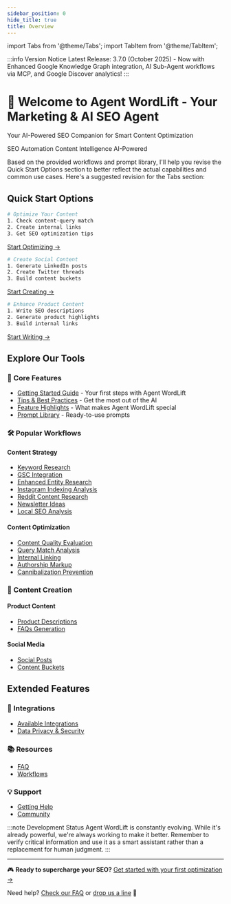 ```yaml
---
sidebar_position: 0
hide_title: true
title: Overview
---
```


import Tabs from '@theme/Tabs';
import TabItem from '@theme/TabItem';

:::info Version Notice
Latest Release: 3.7.0 (October 2025) - Now with Enhanced Google Knowledge Graph integration, AI Sub-Agent workflows via MCP, and Google Discover analytics!
:::

# 🤖 Welcome to Agent WordLift - Your Marketing & AI SEO Agent

<div style={{textAlign: 'center', margin: '2rem 0'}}>
<p style={{fontSize: '1.2rem', color: 'var(--ifm-color-emphasis-600)'}}>
Your AI-Powered SEO Companion for Smart Content Optimization
</p>

<div style={{display: 'flex', justifyContent: 'center', gap: '1rem', marginBottom: '2rem', flexWrap: 'wrap'}}>
<span className="badge badge--success">SEO Automation</span>
<span className="badge badge--primary">Content Intelligence</span>
<span className="badge badge--info">AI-Powered</span>
</div>
</div>

Based on the provided workflows and prompt library, I'll help you revise the Quick Start Options section to better reflect the actual capabilities and common use cases. Here's a suggested revision for the Tabs section:

## Quick Start Options

<Tabs>
  <TabItem value="optimize" label="Optimize Content" default>

```bash
# Optimize Your Content
1. Check content-query match
2. Create internal links
3. Get SEO optimization tips
```

[Start Optimizing →](./workflows/analyzing-query-match.md)
  </TabItem>
  <TabItem value="social" label="Social Media">

```bash
# Create Social Content
1. Generate LinkedIn posts
2. Create Twitter threads
3. Build content buckets
```

[Start Creating →](./workflows/create-social-media-posts.md)
  </TabItem>
  <TabItem value="product" label="Product Content">

```bash
# Enhance Product Content
1. Write SEO descriptions
2. Generate product highlights
3. Build internal links
```

[Start Writing →](./workflows/create-product-description.md)
  </TabItem>
</Tabs>

## Explore Our Tools

### 🎯 Core Features

* [Getting Started Guide](./getting-started.md) - Your first steps with Agent WordLift
* [Tips & Best Practices](./tips.md) - Get the most out of the AI
* [Feature Highlights](./highlights.md) - What makes Agent WordLift special
* [Prompt Library](./prompt-reference.md) - Ready-to-use prompts

### 🛠️ Popular Workflows

<div className="container">
<div className="row">
<div className="col col--6">

#### Content Strategy

* [Keyword Research](./workflows/keyword-discovery.md)
* [GSC Integration](./workflows/google-search-console.md)
* [Enhanced Entity Research](./workflows/enhanced-entity-research.md)
* [Instagram Indexing Analysis](./workflows/instagram-indexing-analysis.md)
* [Reddit Content Research](./workflows/research-content-ideas.md)
* [Newsletter Ideas](./workflows/ideas-for-newsletters.md)
* [Local SEO Analysis](./workflows/local-seo-analysis.md)

</div>
<div className="col col--6">

#### Content Optimization

* [Content Quality Evaluation](./workflows/content-evaluation.md)
* [Query Match Analysis](./workflows/analyzing-query-match.md)
* [Internal Linking](./workflows/create-internal-links.md)
* [Authorship Markup](./workflows/adding-authorship-markup.md)
* [Cannibalization Prevention](./workflows/keyword-cannibalization.md)

</div>
</div>
</div>

### 🎨 Content Creation

<div className="container">
<div className="row">
<div className="col col--6">

#### Product Content

* [Product Descriptions](./workflows/create-product-description.md)
* [FAQs Generation](./workflows/faq.md)

</div>
<div className="col col--6">

#### Social Media

* [Social Posts](./workflows/create-social-media-posts.md)
* [Content Buckets](./workflows/create-social-media-content-buckets.md)

</div>
</div>
</div>

## Extended Features

<div className="container">
<div className="row">
<div className="col col--4">

### 🔌 Integrations

* [Available Integrations](./integrations.md)
* [Data Privacy & Security](./data-privacy-and-security.md)

</div>
<div className="col col--4">

### 📚 Resources

* [FAQ](./faq.md)
* [Workflows](./workflows.md)

</div>
<div className="col col--4">

### 💡 Support

* [Getting Help](./getting-started.md#getting-help)
* [Community](https://wordlift.io/community)

</div>
</div>
</div>

:::note Development Status
Agent WordLift is constantly evolving. While it's already powerful, we're always working to make it better. Remember to verify critical information and use it as a smart assistant rather than a replacement for human judgment.
:::

---

🎮 **Ready to supercharge your SEO?**
[Get started with your first optimization →](./getting-started.md)

Need help? [Check our FAQ](./faq.md) or [drop us a line](mailto:support@wordlift.io) 💌
